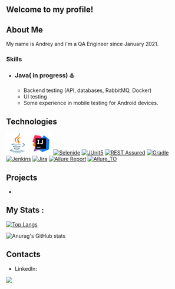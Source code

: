 ## Welcome to my profile!


## About Me
My name is Andrey and i'm a QA Engineer since January 2021. 

### Skills
- ### Java( in progress) :hotsprings: 
    - Backend testing (API, databases, RabbitMQ, Docker)
    - UI testing
    - Some experience in mobile testing for Android devices.
  

## Technologies

<p align="left">
<a href="https://www.java.com/"><img src="images/logo/Java.svg" width="60" height="60"  alt="Java"/></a>
<a href="https://www.jetbrains.com/idea/"><img src="images/logo/Idea.svg" width="60" height="60"  alt="IDEA"/></a>
<a href="https://selenide.org"><img src="images/Selenide.svg" title="Selenide" alt="Selenide" width="50" height="50"/></a>
<a href="https://junit.org/junit5"><img src="images/Junit5.svg" title="JUnit5" alt="JUnit5" width="50" height="50"/></a>
</a><a href="https://rest-assured.io"><img src="images/rest_assured.svg" title="RestAssured" alt="REST Assured" width="50" height="50"/></a>
<a href="https://gradle.org"><img src="images/gradle.svg" title="Gradle" alt="Gradle" width="50" height="50"/></a>
<a href="https://www.jenkins.io"><img src="images/jenkins.svg" title="Jenkins" alt="Jenkins" width="50" height="50"/></a>
<a href="https://www.atlassian.com/software/jira"><img src="images/Jira.svg" title="Jira" alt="Jira" width="50" height="50"/></a>
<a href="https://qameta.io/allure-report"><img src="images/Allure.svg" title="Allure" alt="Allure Report" width="50" height="50"/></a>
<a href="https://qameta.io"><img src="images/Allure_TO.svg" title="Allure Testops" alt="Allure_TO" width="50" height="50"/></a>


## Projects
- 

## My Stats :
[![Top Langs](https://github-readme-stats.vercel.app/api/top-langs/?username=ZhizhkunAV&layout=compact&theme=vision-friendly-dark)](https://github.com/anuraghazra/github-readme-stats)

![Anurag's GitHub stats](https://github-readme-stats.vercel.app/api?username=ZhizhkunAV&show_icons=true&theme=vision-friendly-dark)

## Contacts
- LinkedIn: 

<div id="header" align="left">
  <img src="https://media.giphy.com/media/a1ipAJgNqhs25L8371/giphy.gif" width="700"/>
</div>
